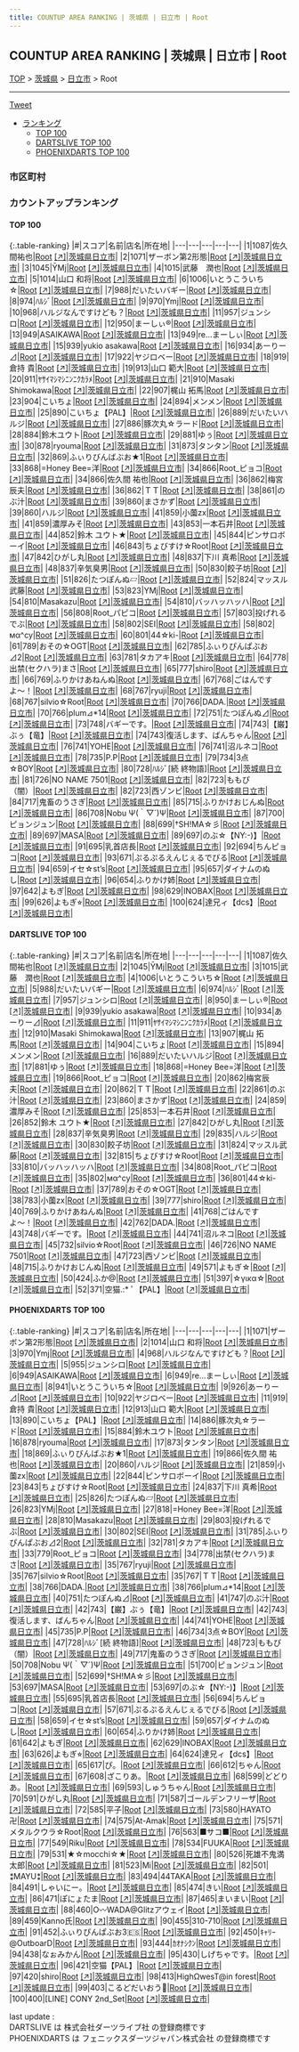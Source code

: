 ```yaml
---
title: COUNTUP AREA RANKING | 茨城県 | 日立市 | Root
---
```

## COUNTUP AREA RANKING | 茨城県 | 日立市 | Root

[TOP](/darts/rank/) > [茨城県](/darts/rank/茨城県/) > [日立市](/darts/rank/茨城県/日立市/) > Root

___

<a href="https://twitter.com/share?ref_src=twsrc%5Etfw" data-text="COUNTUP AREA RANKING | 茨城県日立市Root" class="twitter-share-button" data-hashtags="DARTSLIVE,PHOENIXDARTS,darts,ダーツ" data-show-count="false">Tweet</a>

* [ランキング](#カウントアップランキング)
    * [TOP 100](#top-100)
    * [DARTSLIVE TOP 100](#dartslive-top-100)
    * [PHOENIXDARTS TOP 100](#phoenixdarts-top-100)

### 市区町村

<ul>

</ul>

### カウントアップランキング

#### TOP 100



{:.table-ranking}
|#|スコア|名前|店名|所在地|
|---|---|---|---|---|
|1|1087|<span class="rank-name-dl">佐久間祐也</span>|<a href="/darts/rank/shops/14117e10ca5c82befec1ae84bb28bd87.html">Root</a> <a href="https://search.dartslive.com/jp/shop/14117e10ca5c82befec1ae84bb28bd87">[↗]</a>|<a href="/darts/rank/茨城県/日立市">茨城県日立市</a>|
|2|1071|<span class="rank-name-pd">ザーボン第2形態</span>|<a href="/darts/rank/shops/75952.html">Root</a> <a href="https://vs.phoenixdarts.com/jp/shop/shopDetailInfo/s_75952?s_seq=75952">[↗]</a>|<a href="/darts/rank/茨城県/日立市">茨城県日立市</a>|
|3|1045|<span class="rank-name-dl">ȲMj</span>|<a href="/darts/rank/shops/14117e10ca5c82befec1ae84bb28bd87.html">Root</a> <a href="https://search.dartslive.com/jp/shop/14117e10ca5c82befec1ae84bb28bd87">[↗]</a>|<a href="/darts/rank/茨城県/日立市">茨城県日立市</a>|
|4|1015|<span class="rank-name-dl">武藤　潤也</span>|<a href="/darts/rank/shops/14117e10ca5c82befec1ae84bb28bd87.html">Root</a> <a href="https://search.dartslive.com/jp/shop/14117e10ca5c82befec1ae84bb28bd87">[↗]</a>|<a href="/darts/rank/茨城県/日立市">茨城県日立市</a>|
|5|1014|<span class="rank-name-pd"><span class="pro-icon-pd"></span>山口 和将</span>|<a href="/darts/rank/shops/75952.html">Root</a> <a href="https://vs.phoenixdarts.com/jp/shop/shopDetailInfo/s_75952?s_seq=75952">[↗]</a>|<a href="/darts/rank/茨城県/日立市">茨城県日立市</a>|
|6|1006|<span class="rank-name-dl">いとうこういち☆</span>|<a href="/darts/rank/shops/14117e10ca5c82befec1ae84bb28bd87.html">Root</a> <a href="https://search.dartslive.com/jp/shop/14117e10ca5c82befec1ae84bb28bd87">[↗]</a>|<a href="/darts/rank/茨城県/日立市">茨城県日立市</a>|
|7|988|<span class="rank-name-dl">だいたいバギー</span>|<a href="/darts/rank/shops/14117e10ca5c82befec1ae84bb28bd87.html">Root</a> <a href="https://search.dartslive.com/jp/shop/14117e10ca5c82befec1ae84bb28bd87">[↗]</a>|<a href="/darts/rank/茨城県/日立市">茨城県日立市</a>|
|8|974|<span class="rank-name-dl">ﾊﾙｼﾞ</span>|<a href="/darts/rank/shops/14117e10ca5c82befec1ae84bb28bd87.html">Root</a> <a href="https://search.dartslive.com/jp/shop/14117e10ca5c82befec1ae84bb28bd87">[↗]</a>|<a href="/darts/rank/茨城県/日立市">茨城県日立市</a>|
|9|970|<span class="rank-name-pd">Ymj</span>|<a href="/darts/rank/shops/75952.html">Root</a> <a href="https://vs.phoenixdarts.com/jp/shop/shopDetailInfo/s_75952?s_seq=75952">[↗]</a>|<a href="/darts/rank/茨城県/日立市">茨城県日立市</a>|
|10|968|<span class="rank-name-pd">ハルジなんですけども？</span>|<a href="/darts/rank/shops/75952.html">Root</a> <a href="https://vs.phoenixdarts.com/jp/shop/shopDetailInfo/s_75952?s_seq=75952">[↗]</a>|<a href="/darts/rank/茨城県/日立市">茨城県日立市</a>|
|11|957|<span class="rank-name-dl">ジュンシロ</span>|<a href="/darts/rank/shops/14117e10ca5c82befec1ae84bb28bd87.html">Root</a> <a href="https://search.dartslive.com/jp/shop/14117e10ca5c82befec1ae84bb28bd87">[↗]</a>|<a href="/darts/rank/茨城県/日立市">茨城県日立市</a>|
|12|950|<span class="rank-name-dl">まーしぃ®️</span>|<a href="/darts/rank/shops/14117e10ca5c82befec1ae84bb28bd87.html">Root</a> <a href="https://search.dartslive.com/jp/shop/14117e10ca5c82befec1ae84bb28bd87">[↗]</a>|<a href="/darts/rank/茨城県/日立市">茨城県日立市</a>|
|13|949|<span class="rank-name-pd">ASAIKAWA</span>|<a href="/darts/rank/shops/75952.html">Root</a> <a href="https://vs.phoenixdarts.com/jp/shop/shopDetailInfo/s_75952?s_seq=75952">[↗]</a>|<a href="/darts/rank/茨城県/日立市">茨城県日立市</a>|
|13|949|<span class="rank-name-pd">re...まーしぃ</span>|<a href="/darts/rank/shops/75952.html">Root</a> <a href="https://vs.phoenixdarts.com/jp/shop/shopDetailInfo/s_75952?s_seq=75952">[↗]</a>|<a href="/darts/rank/茨城県/日立市">茨城県日立市</a>|
|15|939|<span class="rank-name-dl">yukio asakawa</span>|<a href="/darts/rank/shops/14117e10ca5c82befec1ae84bb28bd87.html">Root</a> <a href="https://search.dartslive.com/jp/shop/14117e10ca5c82befec1ae84bb28bd87">[↗]</a>|<a href="/darts/rank/茨城県/日立市">茨城県日立市</a>|
|16|934|<span class="rank-name-dl">あーりー⊿</span>|<a href="/darts/rank/shops/14117e10ca5c82befec1ae84bb28bd87.html">Root</a> <a href="https://search.dartslive.com/jp/shop/14117e10ca5c82befec1ae84bb28bd87">[↗]</a>|<a href="/darts/rank/茨城県/日立市">茨城県日立市</a>|
|17|922|<span class="rank-name-pd">ヤジロベー</span>|<a href="/darts/rank/shops/75952.html">Root</a> <a href="https://vs.phoenixdarts.com/jp/shop/shopDetailInfo/s_75952?s_seq=75952">[↗]</a>|<a href="/darts/rank/茨城県/日立市">茨城県日立市</a>|
|18|919|<span class="rank-name-pd">倉持 貴</span>|<a href="/darts/rank/shops/75952.html">Root</a> <a href="https://vs.phoenixdarts.com/jp/shop/shopDetailInfo/s_75952?s_seq=75952">[↗]</a>|<a href="/darts/rank/茨城県/日立市">茨城県日立市</a>|
|19|913|<span class="rank-name-pd">山口 範大</span>|<a href="/darts/rank/shops/75952.html">Root</a> <a href="https://vs.phoenixdarts.com/jp/shop/shopDetailInfo/s_75952?s_seq=75952">[↗]</a>|<a href="/darts/rank/茨城県/日立市">茨城県日立市</a>|
|20|911|<span class="rank-name-dl">ﾔｻｲﾏｼﾏｼﾆﾝﾆｸｶﾗﾒ</span>|<a href="/darts/rank/shops/14117e10ca5c82befec1ae84bb28bd87.html">Root</a> <a href="https://search.dartslive.com/jp/shop/14117e10ca5c82befec1ae84bb28bd87">[↗]</a>|<a href="/darts/rank/茨城県/日立市">茨城県日立市</a>|
|21|910|<span class="rank-name-dl">Masaki Shimokawa</span>|<a href="/darts/rank/shops/14117e10ca5c82befec1ae84bb28bd87.html">Root</a> <a href="https://search.dartslive.com/jp/shop/14117e10ca5c82befec1ae84bb28bd87">[↗]</a>|<a href="/darts/rank/茨城県/日立市">茨城県日立市</a>|
|22|907|<span class="rank-name-dl">梶山 拓馬</span>|<a href="/darts/rank/shops/14117e10ca5c82befec1ae84bb28bd87.html">Root</a> <a href="https://search.dartslive.com/jp/shop/14117e10ca5c82befec1ae84bb28bd87">[↗]</a>|<a href="/darts/rank/茨城県/日立市">茨城県日立市</a>|
|23|904|<span class="rank-name-dl">こいちょ</span>|<a href="/darts/rank/shops/14117e10ca5c82befec1ae84bb28bd87.html">Root</a> <a href="https://search.dartslive.com/jp/shop/14117e10ca5c82befec1ae84bb28bd87">[↗]</a>|<a href="/darts/rank/茨城県/日立市">茨城県日立市</a>|
|24|894|<span class="rank-name-dl">メンメン</span>|<a href="/darts/rank/shops/14117e10ca5c82befec1ae84bb28bd87.html">Root</a> <a href="https://search.dartslive.com/jp/shop/14117e10ca5c82befec1ae84bb28bd87">[↗]</a>|<a href="/darts/rank/茨城県/日立市">茨城県日立市</a>|
|25|890|<span class="rank-name-pd">こいちょ【PAL】</span>|<a href="/darts/rank/shops/75952.html">Root</a> <a href="https://vs.phoenixdarts.com/jp/shop/shopDetailInfo/s_75952?s_seq=75952">[↗]</a>|<a href="/darts/rank/茨城県/日立市">茨城県日立市</a>|
|26|889|<span class="rank-name-dl">だいたいハルジ</span>|<a href="/darts/rank/shops/14117e10ca5c82befec1ae84bb28bd87.html">Root</a> <a href="https://search.dartslive.com/jp/shop/14117e10ca5c82befec1ae84bb28bd87">[↗]</a>|<a href="/darts/rank/茨城県/日立市">茨城県日立市</a>|
|27|886|<span class="rank-name-pd">豚次丸☆ラード</span>|<a href="/darts/rank/shops/75952.html">Root</a> <a href="https://vs.phoenixdarts.com/jp/shop/shopDetailInfo/s_75952?s_seq=75952">[↗]</a>|<a href="/darts/rank/茨城県/日立市">茨城県日立市</a>|
|28|884|<span class="rank-name-pd">鈴木ユウト</span>|<a href="/darts/rank/shops/75952.html">Root</a> <a href="https://vs.phoenixdarts.com/jp/shop/shopDetailInfo/s_75952?s_seq=75952">[↗]</a>|<a href="/darts/rank/茨城県/日立市">茨城県日立市</a>|
|29|881|<span class="rank-name-dl">ゆぅ</span>|<a href="/darts/rank/shops/14117e10ca5c82befec1ae84bb28bd87.html">Root</a> <a href="https://search.dartslive.com/jp/shop/14117e10ca5c82befec1ae84bb28bd87">[↗]</a>|<a href="/darts/rank/茨城県/日立市">茨城県日立市</a>|
|30|878|<span class="rank-name-pd">ryouma</span>|<a href="/darts/rank/shops/75952.html">Root</a> <a href="https://vs.phoenixdarts.com/jp/shop/shopDetailInfo/s_75952?s_seq=75952">[↗]</a>|<a href="/darts/rank/茨城県/日立市">茨城県日立市</a>|
|31|873|<span class="rank-name-pd">タンタン</span>|<a href="/darts/rank/shops/75952.html">Root</a> <a href="https://vs.phoenixdarts.com/jp/shop/shopDetailInfo/s_75952?s_seq=75952">[↗]</a>|<a href="/darts/rank/茨城県/日立市">茨城県日立市</a>|
|32|869|<span class="rank-name-pd">ふぃりびんばぶお★1</span>|<a href="/darts/rank/shops/75952.html">Root</a> <a href="https://vs.phoenixdarts.com/jp/shop/shopDetailInfo/s_75952?s_seq=75952">[↗]</a>|<a href="/darts/rank/茨城県/日立市">茨城県日立市</a>|
|33|868|<span class="rank-name-dl">=Honey Bee=洋</span>|<a href="/darts/rank/shops/14117e10ca5c82befec1ae84bb28bd87.html">Root</a> <a href="https://search.dartslive.com/jp/shop/14117e10ca5c82befec1ae84bb28bd87">[↗]</a>|<a href="/darts/rank/茨城県/日立市">茨城県日立市</a>|
|34|866|<span class="rank-name-dl">Root_ピョコ</span>|<a href="/darts/rank/shops/14117e10ca5c82befec1ae84bb28bd87.html">Root</a> <a href="https://search.dartslive.com/jp/shop/14117e10ca5c82befec1ae84bb28bd87">[↗]</a>|<a href="/darts/rank/茨城県/日立市">茨城県日立市</a>|
|34|866|<span class="rank-name-pd"><span class="pro-icon-pd"></span>佐久間 祐也</span>|<a href="/darts/rank/shops/75952.html">Root</a> <a href="https://vs.phoenixdarts.com/jp/shop/shopDetailInfo/s_75952?s_seq=75952">[↗]</a>|<a href="/darts/rank/茨城県/日立市">茨城県日立市</a>|
|36|862|<span class="rank-name-dl">梅宮辰夫</span>|<a href="/darts/rank/shops/14117e10ca5c82befec1ae84bb28bd87.html">Root</a> <a href="https://search.dartslive.com/jp/shop/14117e10ca5c82befec1ae84bb28bd87">[↗]</a>|<a href="/darts/rank/茨城県/日立市">茨城県日立市</a>|
|36|862|<span class="rank-name-dl">ＴＴ</span>|<a href="/darts/rank/shops/14117e10ca5c82befec1ae84bb28bd87.html">Root</a> <a href="https://search.dartslive.com/jp/shop/14117e10ca5c82befec1ae84bb28bd87">[↗]</a>|<a href="/darts/rank/茨城県/日立市">茨城県日立市</a>|
|38|861|<span class="rank-name-dl">のぶ汁</span>|<a href="/darts/rank/shops/14117e10ca5c82befec1ae84bb28bd87.html">Root</a> <a href="https://search.dartslive.com/jp/shop/14117e10ca5c82befec1ae84bb28bd87">[↗]</a>|<a href="/darts/rank/茨城県/日立市">茨城県日立市</a>|
|39|860|<span class="rank-name-dl">まさかず</span>|<a href="/darts/rank/shops/14117e10ca5c82befec1ae84bb28bd87.html">Root</a> <a href="https://search.dartslive.com/jp/shop/14117e10ca5c82befec1ae84bb28bd87">[↗]</a>|<a href="/darts/rank/茨城県/日立市">茨城県日立市</a>|
|39|860|<span class="rank-name-pd">ハルジ</span>|<a href="/darts/rank/shops/75952.html">Root</a> <a href="https://vs.phoenixdarts.com/jp/shop/shopDetailInfo/s_75952?s_seq=75952">[↗]</a>|<a href="/darts/rank/茨城県/日立市">茨城県日立市</a>|
|41|859|<span class="rank-name-pd">小薗zx</span>|<a href="/darts/rank/shops/75952.html">Root</a> <a href="https://vs.phoenixdarts.com/jp/shop/shopDetailInfo/s_75952?s_seq=75952">[↗]</a>|<a href="/darts/rank/茨城県/日立市">茨城県日立市</a>|
|41|859|<span class="rank-name-dl">濃厚みそ</span>|<a href="/darts/rank/shops/14117e10ca5c82befec1ae84bb28bd87.html">Root</a> <a href="https://search.dartslive.com/jp/shop/14117e10ca5c82befec1ae84bb28bd87">[↗]</a>|<a href="/darts/rank/茨城県/日立市">茨城県日立市</a>|
|43|853|<span class="rank-name-dl">一本石井</span>|<a href="/darts/rank/shops/14117e10ca5c82befec1ae84bb28bd87.html">Root</a> <a href="https://search.dartslive.com/jp/shop/14117e10ca5c82befec1ae84bb28bd87">[↗]</a>|<a href="/darts/rank/茨城県/日立市">茨城県日立市</a>|
|44|852|<span class="rank-name-dl">鈴木 ユウト★</span>|<a href="/darts/rank/shops/14117e10ca5c82befec1ae84bb28bd87.html">Root</a> <a href="https://search.dartslive.com/jp/shop/14117e10ca5c82befec1ae84bb28bd87">[↗]</a>|<a href="/darts/rank/茨城県/日立市">茨城県日立市</a>|
|45|844|<span class="rank-name-pd">ピンサロボーイ</span>|<a href="/darts/rank/shops/75952.html">Root</a> <a href="https://vs.phoenixdarts.com/jp/shop/shopDetailInfo/s_75952?s_seq=75952">[↗]</a>|<a href="/darts/rank/茨城県/日立市">茨城県日立市</a>|
|46|843|<span class="rank-name-pd">ちょびすけ☆Root</span>|<a href="/darts/rank/shops/75952.html">Root</a> <a href="https://vs.phoenixdarts.com/jp/shop/shopDetailInfo/s_75952?s_seq=75952">[↗]</a>|<a href="/darts/rank/茨城県/日立市">茨城県日立市</a>|
|47|842|<span class="rank-name-dl">ひがし丸</span>|<a href="/darts/rank/shops/14117e10ca5c82befec1ae84bb28bd87.html">Root</a> <a href="https://search.dartslive.com/jp/shop/14117e10ca5c82befec1ae84bb28bd87">[↗]</a>|<a href="/darts/rank/茨城県/日立市">茨城県日立市</a>|
|48|837|<span class="rank-name-pd"><span class="pro-icon-pd"></span>下川 真希</span>|<a href="/darts/rank/shops/75952.html">Root</a> <a href="https://vs.phoenixdarts.com/jp/shop/shopDetailInfo/s_75952?s_seq=75952">[↗]</a>|<a href="/darts/rank/茨城県/日立市">茨城県日立市</a>|
|48|837|<span class="rank-name-dl">辛気臭男</span>|<a href="/darts/rank/shops/14117e10ca5c82befec1ae84bb28bd87.html">Root</a> <a href="https://search.dartslive.com/jp/shop/14117e10ca5c82befec1ae84bb28bd87">[↗]</a>|<a href="/darts/rank/茨城県/日立市">茨城県日立市</a>|
|50|830|<span class="rank-name-dl">餃子坊</span>|<a href="/darts/rank/shops/14117e10ca5c82befec1ae84bb28bd87.html">Root</a> <a href="https://search.dartslive.com/jp/shop/14117e10ca5c82befec1ae84bb28bd87">[↗]</a>|<a href="/darts/rank/茨城県/日立市">茨城県日立市</a>|
|51|826|<span class="rank-name-pd">たつぽんぬ▱</span>|<a href="/darts/rank/shops/75952.html">Root</a> <a href="https://vs.phoenixdarts.com/jp/shop/shopDetailInfo/s_75952?s_seq=75952">[↗]</a>|<a href="/darts/rank/茨城県/日立市">茨城県日立市</a>|
|52|824|<span class="rank-name-dl">マッスル武藤</span>|<a href="/darts/rank/shops/14117e10ca5c82befec1ae84bb28bd87.html">Root</a> <a href="https://search.dartslive.com/jp/shop/14117e10ca5c82befec1ae84bb28bd87">[↗]</a>|<a href="/darts/rank/茨城県/日立市">茨城県日立市</a>|
|53|823|<span class="rank-name-pd">YMj</span>|<a href="/darts/rank/shops/75952.html">Root</a> <a href="https://vs.phoenixdarts.com/jp/shop/shopDetailInfo/s_75952?s_seq=75952">[↗]</a>|<a href="/darts/rank/茨城県/日立市">茨城県日立市</a>|
|54|810|<span class="rank-name-pd">Masakazu</span>|<a href="/darts/rank/shops/75952.html">Root</a> <a href="https://vs.phoenixdarts.com/jp/shop/shopDetailInfo/s_75952?s_seq=75952">[↗]</a>|<a href="/darts/rank/茨城県/日立市">茨城県日立市</a>|
|54|810|<span class="rank-name-dl">バッハッハッハ</span>|<a href="/darts/rank/shops/14117e10ca5c82befec1ae84bb28bd87.html">Root</a> <a href="https://search.dartslive.com/jp/shop/14117e10ca5c82befec1ae84bb28bd87">[↗]</a>|<a href="/darts/rank/茨城県/日立市">茨城県日立市</a>|
|56|808|<span class="rank-name-dl">Root_パピコ</span>|<a href="/darts/rank/shops/14117e10ca5c82befec1ae84bb28bd87.html">Root</a> <a href="https://search.dartslive.com/jp/shop/14117e10ca5c82befec1ae84bb28bd87">[↗]</a>|<a href="/darts/rank/茨城県/日立市">茨城県日立市</a>|
|57|803|<span class="rank-name-pd">投げれるでぶ</span>|<a href="/darts/rank/shops/75952.html">Root</a> <a href="https://vs.phoenixdarts.com/jp/shop/shopDetailInfo/s_75952?s_seq=75952">[↗]</a>|<a href="/darts/rank/茨城県/日立市">茨城県日立市</a>|
|58|802|<span class="rank-name-pd">SEI</span>|<a href="/darts/rank/shops/75952.html">Root</a> <a href="https://vs.phoenixdarts.com/jp/shop/shopDetailInfo/s_75952?s_seq=75952">[↗]</a>|<a href="/darts/rank/茨城県/日立市">茨城県日立市</a>|
|58|802|<span class="rank-name-dl">мα^су</span>|<a href="/darts/rank/shops/14117e10ca5c82befec1ae84bb28bd87.html">Root</a> <a href="https://search.dartslive.com/jp/shop/14117e10ca5c82befec1ae84bb28bd87">[↗]</a>|<a href="/darts/rank/茨城県/日立市">茨城県日立市</a>|
|60|801|<span class="rank-name-dl">44☆ki-</span>|<a href="/darts/rank/shops/14117e10ca5c82befec1ae84bb28bd87.html">Root</a> <a href="https://search.dartslive.com/jp/shop/14117e10ca5c82befec1ae84bb28bd87">[↗]</a>|<a href="/darts/rank/茨城県/日立市">茨城県日立市</a>|
|61|789|<span class="rank-name-dl">おその☆OGT</span>|<a href="/darts/rank/shops/14117e10ca5c82befec1ae84bb28bd87.html">Root</a> <a href="https://search.dartslive.com/jp/shop/14117e10ca5c82befec1ae84bb28bd87">[↗]</a>|<a href="/darts/rank/茨城県/日立市">茨城県日立市</a>|
|62|785|<span class="rank-name-pd">ふぃりぴんぱぶお⊿2</span>|<a href="/darts/rank/shops/75952.html">Root</a> <a href="https://vs.phoenixdarts.com/jp/shop/shopDetailInfo/s_75952?s_seq=75952">[↗]</a>|<a href="/darts/rank/茨城県/日立市">茨城県日立市</a>|
|63|781|<span class="rank-name-pd">タカアキ</span>|<a href="/darts/rank/shops/75952.html">Root</a> <a href="https://vs.phoenixdarts.com/jp/shop/shopDetailInfo/s_75952?s_seq=75952">[↗]</a>|<a href="/darts/rank/茨城県/日立市">茨城県日立市</a>|
|64|778|<span class="rank-name-pd">出禁(セクハラ)まさ</span>|<a href="/darts/rank/shops/75952.html">Root</a> <a href="https://vs.phoenixdarts.com/jp/shop/shopDetailInfo/s_75952?s_seq=75952">[↗]</a>|<a href="/darts/rank/茨城県/日立市">茨城県日立市</a>|
|65|777|<span class="rank-name-dl">shiro</span>|<a href="/darts/rank/shops/14117e10ca5c82befec1ae84bb28bd87.html">Root</a> <a href="https://search.dartslive.com/jp/shop/14117e10ca5c82befec1ae84bb28bd87">[↗]</a>|<a href="/darts/rank/茨城県/日立市">茨城県日立市</a>|
|66|769|<span class="rank-name-dl">ふりかけあねんぬ</span>|<a href="/darts/rank/shops/14117e10ca5c82befec1ae84bb28bd87.html">Root</a> <a href="https://search.dartslive.com/jp/shop/14117e10ca5c82befec1ae84bb28bd87">[↗]</a>|<a href="/darts/rank/茨城県/日立市">茨城県日立市</a>|
|67|768|<span class="rank-name-dl">ごはんですよ〜！</span>|<a href="/darts/rank/shops/14117e10ca5c82befec1ae84bb28bd87.html">Root</a> <a href="https://search.dartslive.com/jp/shop/14117e10ca5c82befec1ae84bb28bd87">[↗]</a>|<a href="/darts/rank/茨城県/日立市">茨城県日立市</a>|
|68|767|<span class="rank-name-pd">ryuji</span>|<a href="/darts/rank/shops/75952.html">Root</a> <a href="https://vs.phoenixdarts.com/jp/shop/shopDetailInfo/s_75952?s_seq=75952">[↗]</a>|<a href="/darts/rank/茨城県/日立市">茨城県日立市</a>|
|68|767|<span class="rank-name-pd">silvio☆Root</span>|<a href="/darts/rank/shops/75952.html">Root</a> <a href="https://vs.phoenixdarts.com/jp/shop/shopDetailInfo/s_75952?s_seq=75952">[↗]</a>|<a href="/darts/rank/茨城県/日立市">茨城県日立市</a>|
|70|766|<span class="rank-name-pd">DADA.</span>|<a href="/darts/rank/shops/75952.html">Root</a> <a href="https://vs.phoenixdarts.com/jp/shop/shopDetailInfo/s_75952?s_seq=75952">[↗]</a>|<a href="/darts/rank/茨城県/日立市">茨城県日立市</a>|
|70|766|<span class="rank-name-pd">plum⊿*14</span>|<a href="/darts/rank/shops/75952.html">Root</a> <a href="https://vs.phoenixdarts.com/jp/shop/shopDetailInfo/s_75952?s_seq=75952">[↗]</a>|<a href="/darts/rank/茨城県/日立市">茨城県日立市</a>|
|72|751|<span class="rank-name-pd">たつぽんぬ⊿</span>|<a href="/darts/rank/shops/75952.html">Root</a> <a href="https://vs.phoenixdarts.com/jp/shop/shopDetailInfo/s_75952?s_seq=75952">[↗]</a>|<a href="/darts/rank/茨城県/日立市">茨城県日立市</a>|
|73|748|<span class="rank-name-dl">バギーです。</span>|<a href="/darts/rank/shops/14117e10ca5c82befec1ae84bb28bd87.html">Root</a> <a href="https://search.dartslive.com/jp/shop/14117e10ca5c82befec1ae84bb28bd87">[↗]</a>|<a href="/darts/rank/茨城県/日立市">茨城県日立市</a>|
|74|743|<span class="rank-name-pd">【巌】ぶぅ【竜】</span>|<a href="/darts/rank/shops/75952.html">Root</a> <a href="https://vs.phoenixdarts.com/jp/shop/shopDetailInfo/s_75952?s_seq=75952">[↗]</a>|<a href="/darts/rank/茨城県/日立市">茨城県日立市</a>|
|74|743|<span class="rank-name-pd">復活します、ばんちゃん</span>|<a href="/darts/rank/shops/75952.html">Root</a> <a href="https://vs.phoenixdarts.com/jp/shop/shopDetailInfo/s_75952?s_seq=75952">[↗]</a>|<a href="/darts/rank/茨城県/日立市">茨城県日立市</a>|
|76|741|<span class="rank-name-pd">YOHE</span>|<a href="/darts/rank/shops/75952.html">Root</a> <a href="https://vs.phoenixdarts.com/jp/shop/shopDetailInfo/s_75952?s_seq=75952">[↗]</a>|<a href="/darts/rank/茨城県/日立市">茨城県日立市</a>|
|76|741|<span class="rank-name-dl">沼ルネコ</span>|<a href="/darts/rank/shops/14117e10ca5c82befec1ae84bb28bd87.html">Root</a> <a href="https://search.dartslive.com/jp/shop/14117e10ca5c82befec1ae84bb28bd87">[↗]</a>|<a href="/darts/rank/茨城県/日立市">茨城県日立市</a>|
|78|735|<span class="rank-name-pd">P.P</span>|<a href="/darts/rank/shops/75952.html">Root</a> <a href="https://vs.phoenixdarts.com/jp/shop/shopDetailInfo/s_75952?s_seq=75952">[↗]</a>|<a href="/darts/rank/茨城県/日立市">茨城県日立市</a>|
|79|734|<span class="rank-name-pd">3点☆BOY</span>|<a href="/darts/rank/shops/75952.html">Root</a> <a href="https://vs.phoenixdarts.com/jp/shop/shopDetailInfo/s_75952?s_seq=75952">[↗]</a>|<a href="/darts/rank/茨城県/日立市">茨城県日立市</a>|
|80|728|<span class="rank-name-pd">ﾊﾙｼﾞ[続 終物語]</span>|<a href="/darts/rank/shops/75952.html">Root</a> <a href="https://vs.phoenixdarts.com/jp/shop/shopDetailInfo/s_75952?s_seq=75952">[↗]</a>|<a href="/darts/rank/茨城県/日立市">茨城県日立市</a>|
|81|726|<span class="rank-name-dl">NO NAME 7501</span>|<a href="/darts/rank/shops/14117e10ca5c82befec1ae84bb28bd87.html">Root</a> <a href="https://search.dartslive.com/jp/shop/14117e10ca5c82befec1ae84bb28bd87">[↗]</a>|<a href="/darts/rank/茨城県/日立市">茨城県日立市</a>|
|82|723|<span class="rank-name-pd">ももぴ（闇）</span>|<a href="/darts/rank/shops/75952.html">Root</a> <a href="https://vs.phoenixdarts.com/jp/shop/shopDetailInfo/s_75952?s_seq=75952">[↗]</a>|<a href="/darts/rank/茨城県/日立市">茨城県日立市</a>|
|82|723|<span class="rank-name-dl">西ゾンビ</span>|<a href="/darts/rank/shops/14117e10ca5c82befec1ae84bb28bd87.html">Root</a> <a href="https://search.dartslive.com/jp/shop/14117e10ca5c82befec1ae84bb28bd87">[↗]</a>|<a href="/darts/rank/茨城県/日立市">茨城県日立市</a>|
|84|717|<span class="rank-name-pd">鬼畜のうさぎ</span>|<a href="/darts/rank/shops/75952.html">Root</a> <a href="https://vs.phoenixdarts.com/jp/shop/shopDetailInfo/s_75952?s_seq=75952">[↗]</a>|<a href="/darts/rank/茨城県/日立市">茨城県日立市</a>|
|85|715|<span class="rank-name-dl">ふりかけおじんぬ</span>|<a href="/darts/rank/shops/14117e10ca5c82befec1ae84bb28bd87.html">Root</a> <a href="https://search.dartslive.com/jp/shop/14117e10ca5c82befec1ae84bb28bd87">[↗]</a>|<a href="/darts/rank/茨城県/日立市">茨城県日立市</a>|
|86|708|<span class="rank-name-pd">Nobu Ψ(｀▽´)Ψ</span>|<a href="/darts/rank/shops/75952.html">Root</a> <a href="https://vs.phoenixdarts.com/jp/shop/shopDetailInfo/s_75952?s_seq=75952">[↗]</a>|<a href="/darts/rank/茨城県/日立市">茨城県日立市</a>|
|87|700|<span class="rank-name-pd">ピョンジュン</span>|<a href="/darts/rank/shops/75952.html">Root</a> <a href="https://vs.phoenixdarts.com/jp/shop/shopDetailInfo/s_75952?s_seq=75952">[↗]</a>|<a href="/darts/rank/茨城県/日立市">茨城県日立市</a>|
|88|699|<span class="rank-name-pd">†SH!MA☆彡</span>|<a href="/darts/rank/shops/75952.html">Root</a> <a href="https://vs.phoenixdarts.com/jp/shop/shopDetailInfo/s_75952?s_seq=75952">[↗]</a>|<a href="/darts/rank/茨城県/日立市">茨城県日立市</a>|
|89|697|<span class="rank-name-pd">MASA</span>|<a href="/darts/rank/shops/75952.html">Root</a> <a href="https://vs.phoenixdarts.com/jp/shop/shopDetailInfo/s_75952?s_seq=75952">[↗]</a>|<a href="/darts/rank/茨城県/日立市">茨城県日立市</a>|
|89|697|<span class="rank-name-pd">のぶ☆【NY:-)】</span>|<a href="/darts/rank/shops/75952.html">Root</a> <a href="https://vs.phoenixdarts.com/jp/shop/shopDetailInfo/s_75952?s_seq=75952">[↗]</a>|<a href="/darts/rank/茨城県/日立市">茨城県日立市</a>|
|91|695|<span class="rank-name-pd">乳首店長</span>|<a href="/darts/rank/shops/75952.html">Root</a> <a href="https://vs.phoenixdarts.com/jp/shop/shopDetailInfo/s_75952?s_seq=75952">[↗]</a>|<a href="/darts/rank/茨城県/日立市">茨城県日立市</a>|
|92|694|<span class="rank-name-pd">ちんピョコ</span>|<a href="/darts/rank/shops/75952.html">Root</a> <a href="https://vs.phoenixdarts.com/jp/shop/shopDetailInfo/s_75952?s_seq=75952">[↗]</a>|<a href="/darts/rank/茨城県/日立市">茨城県日立市</a>|
|93|671|<span class="rank-name-pd">ぷるぷるえんじぇるでびる</span>|<a href="/darts/rank/shops/75952.html">Root</a> <a href="https://vs.phoenixdarts.com/jp/shop/shopDetailInfo/s_75952?s_seq=75952">[↗]</a>|<a href="/darts/rank/茨城県/日立市">茨城県日立市</a>|
|94|659|<span class="rank-name-pd">イセ☆st’s</span>|<a href="/darts/rank/shops/75952.html">Root</a> <a href="https://vs.phoenixdarts.com/jp/shop/shopDetailInfo/s_75952?s_seq=75952">[↗]</a>|<a href="/darts/rank/茨城県/日立市">茨城県日立市</a>|
|95|657|<span class="rank-name-pd">ダイナムのぬし</span>|<a href="/darts/rank/shops/75952.html">Root</a> <a href="https://vs.phoenixdarts.com/jp/shop/shopDetailInfo/s_75952?s_seq=75952">[↗]</a>|<a href="/darts/rank/茨城県/日立市">茨城県日立市</a>|
|96|654|<span class="rank-name-pd">ふりかけ姉</span>|<a href="/darts/rank/shops/75952.html">Root</a> <a href="https://vs.phoenixdarts.com/jp/shop/shopDetailInfo/s_75952?s_seq=75952">[↗]</a>|<a href="/darts/rank/茨城県/日立市">茨城県日立市</a>|
|97|642|<span class="rank-name-pd">よもぎ</span>|<a href="/darts/rank/shops/75952.html">Root</a> <a href="https://vs.phoenixdarts.com/jp/shop/shopDetailInfo/s_75952?s_seq=75952">[↗]</a>|<a href="/darts/rank/茨城県/日立市">茨城県日立市</a>|
|98|629|<span class="rank-name-pd">INOBAX</span>|<a href="/darts/rank/shops/75952.html">Root</a> <a href="https://vs.phoenixdarts.com/jp/shop/shopDetailInfo/s_75952?s_seq=75952">[↗]</a>|<a href="/darts/rank/茨城県/日立市">茨城県日立市</a>|
|99|626|<span class="rank-name-pd">よもぎ⭐︎</span>|<a href="/darts/rank/shops/75952.html">Root</a> <a href="https://vs.phoenixdarts.com/jp/shop/shopDetailInfo/s_75952?s_seq=75952">[↗]</a>|<a href="/darts/rank/茨城県/日立市">茨城県日立市</a>|
|100|624|<span class="rank-name-pd">達兄ィ【dcs】</span>|<a href="/darts/rank/shops/75952.html">Root</a> <a href="https://vs.phoenixdarts.com/jp/shop/shopDetailInfo/s_75952?s_seq=75952">[↗]</a>|<a href="/darts/rank/茨城県/日立市">茨城県日立市</a>|


#### DARTSLIVE TOP 100



{:.table-ranking}
|#|スコア|名前|店名|所在地|
|---|---|---|---|---|
|1|1087|<span class="rank-name-dl">佐久間祐也</span>|<a href="/darts/rank/shops/14117e10ca5c82befec1ae84bb28bd87.html">Root</a> <a href="https://search.dartslive.com/jp/shop/14117e10ca5c82befec1ae84bb28bd87">[↗]</a>|<a href="/darts/rank/茨城県/日立市">茨城県日立市</a>|
|2|1045|<span class="rank-name-dl">ȲMj</span>|<a href="/darts/rank/shops/14117e10ca5c82befec1ae84bb28bd87.html">Root</a> <a href="https://search.dartslive.com/jp/shop/14117e10ca5c82befec1ae84bb28bd87">[↗]</a>|<a href="/darts/rank/茨城県/日立市">茨城県日立市</a>|
|3|1015|<span class="rank-name-dl">武藤　潤也</span>|<a href="/darts/rank/shops/14117e10ca5c82befec1ae84bb28bd87.html">Root</a> <a href="https://search.dartslive.com/jp/shop/14117e10ca5c82befec1ae84bb28bd87">[↗]</a>|<a href="/darts/rank/茨城県/日立市">茨城県日立市</a>|
|4|1006|<span class="rank-name-dl">いとうこういち☆</span>|<a href="/darts/rank/shops/14117e10ca5c82befec1ae84bb28bd87.html">Root</a> <a href="https://search.dartslive.com/jp/shop/14117e10ca5c82befec1ae84bb28bd87">[↗]</a>|<a href="/darts/rank/茨城県/日立市">茨城県日立市</a>|
|5|988|<span class="rank-name-dl">だいたいバギー</span>|<a href="/darts/rank/shops/14117e10ca5c82befec1ae84bb28bd87.html">Root</a> <a href="https://search.dartslive.com/jp/shop/14117e10ca5c82befec1ae84bb28bd87">[↗]</a>|<a href="/darts/rank/茨城県/日立市">茨城県日立市</a>|
|6|974|<span class="rank-name-dl">ﾊﾙｼﾞ</span>|<a href="/darts/rank/shops/14117e10ca5c82befec1ae84bb28bd87.html">Root</a> <a href="https://search.dartslive.com/jp/shop/14117e10ca5c82befec1ae84bb28bd87">[↗]</a>|<a href="/darts/rank/茨城県/日立市">茨城県日立市</a>|
|7|957|<span class="rank-name-dl">ジュンシロ</span>|<a href="/darts/rank/shops/14117e10ca5c82befec1ae84bb28bd87.html">Root</a> <a href="https://search.dartslive.com/jp/shop/14117e10ca5c82befec1ae84bb28bd87">[↗]</a>|<a href="/darts/rank/茨城県/日立市">茨城県日立市</a>|
|8|950|<span class="rank-name-dl">まーしぃ®️</span>|<a href="/darts/rank/shops/14117e10ca5c82befec1ae84bb28bd87.html">Root</a> <a href="https://search.dartslive.com/jp/shop/14117e10ca5c82befec1ae84bb28bd87">[↗]</a>|<a href="/darts/rank/茨城県/日立市">茨城県日立市</a>|
|9|939|<span class="rank-name-dl">yukio asakawa</span>|<a href="/darts/rank/shops/14117e10ca5c82befec1ae84bb28bd87.html">Root</a> <a href="https://search.dartslive.com/jp/shop/14117e10ca5c82befec1ae84bb28bd87">[↗]</a>|<a href="/darts/rank/茨城県/日立市">茨城県日立市</a>|
|10|934|<span class="rank-name-dl">あーりー⊿</span>|<a href="/darts/rank/shops/14117e10ca5c82befec1ae84bb28bd87.html">Root</a> <a href="https://search.dartslive.com/jp/shop/14117e10ca5c82befec1ae84bb28bd87">[↗]</a>|<a href="/darts/rank/茨城県/日立市">茨城県日立市</a>|
|11|911|<span class="rank-name-dl">ﾔｻｲﾏｼﾏｼﾆﾝﾆｸｶﾗﾒ</span>|<a href="/darts/rank/shops/14117e10ca5c82befec1ae84bb28bd87.html">Root</a> <a href="https://search.dartslive.com/jp/shop/14117e10ca5c82befec1ae84bb28bd87">[↗]</a>|<a href="/darts/rank/茨城県/日立市">茨城県日立市</a>|
|12|910|<span class="rank-name-dl">Masaki Shimokawa</span>|<a href="/darts/rank/shops/14117e10ca5c82befec1ae84bb28bd87.html">Root</a> <a href="https://search.dartslive.com/jp/shop/14117e10ca5c82befec1ae84bb28bd87">[↗]</a>|<a href="/darts/rank/茨城県/日立市">茨城県日立市</a>|
|13|907|<span class="rank-name-dl">梶山 拓馬</span>|<a href="/darts/rank/shops/14117e10ca5c82befec1ae84bb28bd87.html">Root</a> <a href="https://search.dartslive.com/jp/shop/14117e10ca5c82befec1ae84bb28bd87">[↗]</a>|<a href="/darts/rank/茨城県/日立市">茨城県日立市</a>|
|14|904|<span class="rank-name-dl">こいちょ</span>|<a href="/darts/rank/shops/14117e10ca5c82befec1ae84bb28bd87.html">Root</a> <a href="https://search.dartslive.com/jp/shop/14117e10ca5c82befec1ae84bb28bd87">[↗]</a>|<a href="/darts/rank/茨城県/日立市">茨城県日立市</a>|
|15|894|<span class="rank-name-dl">メンメン</span>|<a href="/darts/rank/shops/14117e10ca5c82befec1ae84bb28bd87.html">Root</a> <a href="https://search.dartslive.com/jp/shop/14117e10ca5c82befec1ae84bb28bd87">[↗]</a>|<a href="/darts/rank/茨城県/日立市">茨城県日立市</a>|
|16|889|<span class="rank-name-dl">だいたいハルジ</span>|<a href="/darts/rank/shops/14117e10ca5c82befec1ae84bb28bd87.html">Root</a> <a href="https://search.dartslive.com/jp/shop/14117e10ca5c82befec1ae84bb28bd87">[↗]</a>|<a href="/darts/rank/茨城県/日立市">茨城県日立市</a>|
|17|881|<span class="rank-name-dl">ゆぅ</span>|<a href="/darts/rank/shops/14117e10ca5c82befec1ae84bb28bd87.html">Root</a> <a href="https://search.dartslive.com/jp/shop/14117e10ca5c82befec1ae84bb28bd87">[↗]</a>|<a href="/darts/rank/茨城県/日立市">茨城県日立市</a>|
|18|868|<span class="rank-name-dl">=Honey Bee=洋</span>|<a href="/darts/rank/shops/14117e10ca5c82befec1ae84bb28bd87.html">Root</a> <a href="https://search.dartslive.com/jp/shop/14117e10ca5c82befec1ae84bb28bd87">[↗]</a>|<a href="/darts/rank/茨城県/日立市">茨城県日立市</a>|
|19|866|<span class="rank-name-dl">Root_ピョコ</span>|<a href="/darts/rank/shops/14117e10ca5c82befec1ae84bb28bd87.html">Root</a> <a href="https://search.dartslive.com/jp/shop/14117e10ca5c82befec1ae84bb28bd87">[↗]</a>|<a href="/darts/rank/茨城県/日立市">茨城県日立市</a>|
|20|862|<span class="rank-name-dl">梅宮辰夫</span>|<a href="/darts/rank/shops/14117e10ca5c82befec1ae84bb28bd87.html">Root</a> <a href="https://search.dartslive.com/jp/shop/14117e10ca5c82befec1ae84bb28bd87">[↗]</a>|<a href="/darts/rank/茨城県/日立市">茨城県日立市</a>|
|20|862|<span class="rank-name-dl">ＴＴ</span>|<a href="/darts/rank/shops/14117e10ca5c82befec1ae84bb28bd87.html">Root</a> <a href="https://search.dartslive.com/jp/shop/14117e10ca5c82befec1ae84bb28bd87">[↗]</a>|<a href="/darts/rank/茨城県/日立市">茨城県日立市</a>|
|22|861|<span class="rank-name-dl">のぶ汁</span>|<a href="/darts/rank/shops/14117e10ca5c82befec1ae84bb28bd87.html">Root</a> <a href="https://search.dartslive.com/jp/shop/14117e10ca5c82befec1ae84bb28bd87">[↗]</a>|<a href="/darts/rank/茨城県/日立市">茨城県日立市</a>|
|23|860|<span class="rank-name-dl">まさかず</span>|<a href="/darts/rank/shops/14117e10ca5c82befec1ae84bb28bd87.html">Root</a> <a href="https://search.dartslive.com/jp/shop/14117e10ca5c82befec1ae84bb28bd87">[↗]</a>|<a href="/darts/rank/茨城県/日立市">茨城県日立市</a>|
|24|859|<span class="rank-name-dl">濃厚みそ</span>|<a href="/darts/rank/shops/14117e10ca5c82befec1ae84bb28bd87.html">Root</a> <a href="https://search.dartslive.com/jp/shop/14117e10ca5c82befec1ae84bb28bd87">[↗]</a>|<a href="/darts/rank/茨城県/日立市">茨城県日立市</a>|
|25|853|<span class="rank-name-dl">一本石井</span>|<a href="/darts/rank/shops/14117e10ca5c82befec1ae84bb28bd87.html">Root</a> <a href="https://search.dartslive.com/jp/shop/14117e10ca5c82befec1ae84bb28bd87">[↗]</a>|<a href="/darts/rank/茨城県/日立市">茨城県日立市</a>|
|26|852|<span class="rank-name-dl">鈴木 ユウト★</span>|<a href="/darts/rank/shops/14117e10ca5c82befec1ae84bb28bd87.html">Root</a> <a href="https://search.dartslive.com/jp/shop/14117e10ca5c82befec1ae84bb28bd87">[↗]</a>|<a href="/darts/rank/茨城県/日立市">茨城県日立市</a>|
|27|842|<span class="rank-name-dl">ひがし丸</span>|<a href="/darts/rank/shops/14117e10ca5c82befec1ae84bb28bd87.html">Root</a> <a href="https://search.dartslive.com/jp/shop/14117e10ca5c82befec1ae84bb28bd87">[↗]</a>|<a href="/darts/rank/茨城県/日立市">茨城県日立市</a>|
|28|837|<span class="rank-name-dl">辛気臭男</span>|<a href="/darts/rank/shops/14117e10ca5c82befec1ae84bb28bd87.html">Root</a> <a href="https://search.dartslive.com/jp/shop/14117e10ca5c82befec1ae84bb28bd87">[↗]</a>|<a href="/darts/rank/茨城県/日立市">茨城県日立市</a>|
|29|835|<span class="rank-name-dl">ハルジ</span>|<a href="/darts/rank/shops/14117e10ca5c82befec1ae84bb28bd87.html">Root</a> <a href="https://search.dartslive.com/jp/shop/14117e10ca5c82befec1ae84bb28bd87">[↗]</a>|<a href="/darts/rank/茨城県/日立市">茨城県日立市</a>|
|30|830|<span class="rank-name-dl">餃子坊</span>|<a href="/darts/rank/shops/14117e10ca5c82befec1ae84bb28bd87.html">Root</a> <a href="https://search.dartslive.com/jp/shop/14117e10ca5c82befec1ae84bb28bd87">[↗]</a>|<a href="/darts/rank/茨城県/日立市">茨城県日立市</a>|
|31|824|<span class="rank-name-dl">マッスル武藤</span>|<a href="/darts/rank/shops/14117e10ca5c82befec1ae84bb28bd87.html">Root</a> <a href="https://search.dartslive.com/jp/shop/14117e10ca5c82befec1ae84bb28bd87">[↗]</a>|<a href="/darts/rank/茨城県/日立市">茨城県日立市</a>|
|32|815|<span class="rank-name-dl">ちょびすけ☆Root</span>|<a href="/darts/rank/shops/14117e10ca5c82befec1ae84bb28bd87.html">Root</a> <a href="https://search.dartslive.com/jp/shop/14117e10ca5c82befec1ae84bb28bd87">[↗]</a>|<a href="/darts/rank/茨城県/日立市">茨城県日立市</a>|
|33|810|<span class="rank-name-dl">バッハッハッハ</span>|<a href="/darts/rank/shops/14117e10ca5c82befec1ae84bb28bd87.html">Root</a> <a href="https://search.dartslive.com/jp/shop/14117e10ca5c82befec1ae84bb28bd87">[↗]</a>|<a href="/darts/rank/茨城県/日立市">茨城県日立市</a>|
|34|808|<span class="rank-name-dl">Root_パピコ</span>|<a href="/darts/rank/shops/14117e10ca5c82befec1ae84bb28bd87.html">Root</a> <a href="https://search.dartslive.com/jp/shop/14117e10ca5c82befec1ae84bb28bd87">[↗]</a>|<a href="/darts/rank/茨城県/日立市">茨城県日立市</a>|
|35|802|<span class="rank-name-dl">мα^су</span>|<a href="/darts/rank/shops/14117e10ca5c82befec1ae84bb28bd87.html">Root</a> <a href="https://search.dartslive.com/jp/shop/14117e10ca5c82befec1ae84bb28bd87">[↗]</a>|<a href="/darts/rank/茨城県/日立市">茨城県日立市</a>|
|36|801|<span class="rank-name-dl">44☆ki-</span>|<a href="/darts/rank/shops/14117e10ca5c82befec1ae84bb28bd87.html">Root</a> <a href="https://search.dartslive.com/jp/shop/14117e10ca5c82befec1ae84bb28bd87">[↗]</a>|<a href="/darts/rank/茨城県/日立市">茨城県日立市</a>|
|37|789|<span class="rank-name-dl">おその☆OGT</span>|<a href="/darts/rank/shops/14117e10ca5c82befec1ae84bb28bd87.html">Root</a> <a href="https://search.dartslive.com/jp/shop/14117e10ca5c82befec1ae84bb28bd87">[↗]</a>|<a href="/darts/rank/茨城県/日立市">茨城県日立市</a>|
|38|783|<span class="rank-name-dl">小薗zx</span>|<a href="/darts/rank/shops/14117e10ca5c82befec1ae84bb28bd87.html">Root</a> <a href="https://search.dartslive.com/jp/shop/14117e10ca5c82befec1ae84bb28bd87">[↗]</a>|<a href="/darts/rank/茨城県/日立市">茨城県日立市</a>|
|39|777|<span class="rank-name-dl">shiro</span>|<a href="/darts/rank/shops/14117e10ca5c82befec1ae84bb28bd87.html">Root</a> <a href="https://search.dartslive.com/jp/shop/14117e10ca5c82befec1ae84bb28bd87">[↗]</a>|<a href="/darts/rank/茨城県/日立市">茨城県日立市</a>|
|40|769|<span class="rank-name-dl">ふりかけあねんぬ</span>|<a href="/darts/rank/shops/14117e10ca5c82befec1ae84bb28bd87.html">Root</a> <a href="https://search.dartslive.com/jp/shop/14117e10ca5c82befec1ae84bb28bd87">[↗]</a>|<a href="/darts/rank/茨城県/日立市">茨城県日立市</a>|
|41|768|<span class="rank-name-dl">ごはんですよ〜！</span>|<a href="/darts/rank/shops/14117e10ca5c82befec1ae84bb28bd87.html">Root</a> <a href="https://search.dartslive.com/jp/shop/14117e10ca5c82befec1ae84bb28bd87">[↗]</a>|<a href="/darts/rank/茨城県/日立市">茨城県日立市</a>|
|42|762|<span class="rank-name-dl">DADA.</span>|<a href="/darts/rank/shops/14117e10ca5c82befec1ae84bb28bd87.html">Root</a> <a href="https://search.dartslive.com/jp/shop/14117e10ca5c82befec1ae84bb28bd87">[↗]</a>|<a href="/darts/rank/茨城県/日立市">茨城県日立市</a>|
|43|748|<span class="rank-name-dl">バギーです。</span>|<a href="/darts/rank/shops/14117e10ca5c82befec1ae84bb28bd87.html">Root</a> <a href="https://search.dartslive.com/jp/shop/14117e10ca5c82befec1ae84bb28bd87">[↗]</a>|<a href="/darts/rank/茨城県/日立市">茨城県日立市</a>|
|44|741|<span class="rank-name-dl">沼ルネコ</span>|<a href="/darts/rank/shops/14117e10ca5c82befec1ae84bb28bd87.html">Root</a> <a href="https://search.dartslive.com/jp/shop/14117e10ca5c82befec1ae84bb28bd87">[↗]</a>|<a href="/darts/rank/茨城県/日立市">茨城県日立市</a>|
|45|732|<span class="rank-name-dl">silvio☆Root</span>|<a href="/darts/rank/shops/14117e10ca5c82befec1ae84bb28bd87.html">Root</a> <a href="https://search.dartslive.com/jp/shop/14117e10ca5c82befec1ae84bb28bd87">[↗]</a>|<a href="/darts/rank/茨城県/日立市">茨城県日立市</a>|
|46|726|<span class="rank-name-dl">NO NAME 7501</span>|<a href="/darts/rank/shops/14117e10ca5c82befec1ae84bb28bd87.html">Root</a> <a href="https://search.dartslive.com/jp/shop/14117e10ca5c82befec1ae84bb28bd87">[↗]</a>|<a href="/darts/rank/茨城県/日立市">茨城県日立市</a>|
|47|723|<span class="rank-name-dl">西ゾンビ</span>|<a href="/darts/rank/shops/14117e10ca5c82befec1ae84bb28bd87.html">Root</a> <a href="https://search.dartslive.com/jp/shop/14117e10ca5c82befec1ae84bb28bd87">[↗]</a>|<a href="/darts/rank/茨城県/日立市">茨城県日立市</a>|
|48|715|<span class="rank-name-dl">ふりかけおじんぬ</span>|<a href="/darts/rank/shops/14117e10ca5c82befec1ae84bb28bd87.html">Root</a> <a href="https://search.dartslive.com/jp/shop/14117e10ca5c82befec1ae84bb28bd87">[↗]</a>|<a href="/darts/rank/茨城県/日立市">茨城県日立市</a>|
|49|571|<span class="rank-name-dl">よもぎ☆</span>|<a href="/darts/rank/shops/14117e10ca5c82befec1ae84bb28bd87.html">Root</a> <a href="https://search.dartslive.com/jp/shop/14117e10ca5c82befec1ae84bb28bd87">[↗]</a>|<a href="/darts/rank/茨城県/日立市">茨城県日立市</a>|
|50|424|<span class="rank-name-dl">ふか@</span>|<a href="/darts/rank/shops/14117e10ca5c82befec1ae84bb28bd87.html">Root</a> <a href="https://search.dartslive.com/jp/shop/14117e10ca5c82befec1ae84bb28bd87">[↗]</a>|<a href="/darts/rank/茨城県/日立市">茨城県日立市</a>|
|51|397|<span class="rank-name-dl">☆γικα☆</span>|<a href="/darts/rank/shops/14117e10ca5c82befec1ae84bb28bd87.html">Root</a> <a href="https://search.dartslive.com/jp/shop/14117e10ca5c82befec1ae84bb28bd87">[↗]</a>|<a href="/darts/rank/茨城県/日立市">茨城県日立市</a>|
|52|371|<span class="rank-name-dl">空猫.:* ﾟ【PAL】</span>|<a href="/darts/rank/shops/14117e10ca5c82befec1ae84bb28bd87.html">Root</a> <a href="https://search.dartslive.com/jp/shop/14117e10ca5c82befec1ae84bb28bd87">[↗]</a>|<a href="/darts/rank/茨城県/日立市">茨城県日立市</a>|


#### PHOENIXDARTS TOP 100



{:.table-ranking}
|#|スコア|名前|店名|所在地|
|---|---|---|---|---|
|1|1071|<span class="rank-name-pd">ザーボン第2形態</span>|<a href="/darts/rank/shops/75952.html">Root</a> <a href="https://vs.phoenixdarts.com/jp/shop/shopDetailInfo/s_75952?s_seq=75952">[↗]</a>|<a href="/darts/rank/茨城県/日立市">茨城県日立市</a>|
|2|1014|<span class="rank-name-pd"><span class="pro-icon-pd"></span>山口 和将</span>|<a href="/darts/rank/shops/75952.html">Root</a> <a href="https://vs.phoenixdarts.com/jp/shop/shopDetailInfo/s_75952?s_seq=75952">[↗]</a>|<a href="/darts/rank/茨城県/日立市">茨城県日立市</a>|
|3|970|<span class="rank-name-pd">Ymj</span>|<a href="/darts/rank/shops/75952.html">Root</a> <a href="https://vs.phoenixdarts.com/jp/shop/shopDetailInfo/s_75952?s_seq=75952">[↗]</a>|<a href="/darts/rank/茨城県/日立市">茨城県日立市</a>|
|4|968|<span class="rank-name-pd">ハルジなんですけども？</span>|<a href="/darts/rank/shops/75952.html">Root</a> <a href="https://vs.phoenixdarts.com/jp/shop/shopDetailInfo/s_75952?s_seq=75952">[↗]</a>|<a href="/darts/rank/茨城県/日立市">茨城県日立市</a>|
|5|955|<span class="rank-name-pd">ジュンシロ</span>|<a href="/darts/rank/shops/75952.html">Root</a> <a href="https://vs.phoenixdarts.com/jp/shop/shopDetailInfo/s_75952?s_seq=75952">[↗]</a>|<a href="/darts/rank/茨城県/日立市">茨城県日立市</a>|
|6|949|<span class="rank-name-pd">ASAIKAWA</span>|<a href="/darts/rank/shops/75952.html">Root</a> <a href="https://vs.phoenixdarts.com/jp/shop/shopDetailInfo/s_75952?s_seq=75952">[↗]</a>|<a href="/darts/rank/茨城県/日立市">茨城県日立市</a>|
|6|949|<span class="rank-name-pd">re...まーしぃ</span>|<a href="/darts/rank/shops/75952.html">Root</a> <a href="https://vs.phoenixdarts.com/jp/shop/shopDetailInfo/s_75952?s_seq=75952">[↗]</a>|<a href="/darts/rank/茨城県/日立市">茨城県日立市</a>|
|8|941|<span class="rank-name-pd">いとうこういち☆</span>|<a href="/darts/rank/shops/75952.html">Root</a> <a href="https://vs.phoenixdarts.com/jp/shop/shopDetailInfo/s_75952?s_seq=75952">[↗]</a>|<a href="/darts/rank/茨城県/日立市">茨城県日立市</a>|
|9|926|<span class="rank-name-pd">あーりー⊿</span>|<a href="/darts/rank/shops/75952.html">Root</a> <a href="https://vs.phoenixdarts.com/jp/shop/shopDetailInfo/s_75952?s_seq=75952">[↗]</a>|<a href="/darts/rank/茨城県/日立市">茨城県日立市</a>|
|10|922|<span class="rank-name-pd">ヤジロベー</span>|<a href="/darts/rank/shops/75952.html">Root</a> <a href="https://vs.phoenixdarts.com/jp/shop/shopDetailInfo/s_75952?s_seq=75952">[↗]</a>|<a href="/darts/rank/茨城県/日立市">茨城県日立市</a>|
|11|919|<span class="rank-name-pd">倉持 貴</span>|<a href="/darts/rank/shops/75952.html">Root</a> <a href="https://vs.phoenixdarts.com/jp/shop/shopDetailInfo/s_75952?s_seq=75952">[↗]</a>|<a href="/darts/rank/茨城県/日立市">茨城県日立市</a>|
|12|913|<span class="rank-name-pd">山口 範大</span>|<a href="/darts/rank/shops/75952.html">Root</a> <a href="https://vs.phoenixdarts.com/jp/shop/shopDetailInfo/s_75952?s_seq=75952">[↗]</a>|<a href="/darts/rank/茨城県/日立市">茨城県日立市</a>|
|13|890|<span class="rank-name-pd">こいちょ【PAL】</span>|<a href="/darts/rank/shops/75952.html">Root</a> <a href="https://vs.phoenixdarts.com/jp/shop/shopDetailInfo/s_75952?s_seq=75952">[↗]</a>|<a href="/darts/rank/茨城県/日立市">茨城県日立市</a>|
|14|886|<span class="rank-name-pd">豚次丸☆ラード</span>|<a href="/darts/rank/shops/75952.html">Root</a> <a href="https://vs.phoenixdarts.com/jp/shop/shopDetailInfo/s_75952?s_seq=75952">[↗]</a>|<a href="/darts/rank/茨城県/日立市">茨城県日立市</a>|
|15|884|<span class="rank-name-pd">鈴木ユウト</span>|<a href="/darts/rank/shops/75952.html">Root</a> <a href="https://vs.phoenixdarts.com/jp/shop/shopDetailInfo/s_75952?s_seq=75952">[↗]</a>|<a href="/darts/rank/茨城県/日立市">茨城県日立市</a>|
|16|878|<span class="rank-name-pd">ryouma</span>|<a href="/darts/rank/shops/75952.html">Root</a> <a href="https://vs.phoenixdarts.com/jp/shop/shopDetailInfo/s_75952?s_seq=75952">[↗]</a>|<a href="/darts/rank/茨城県/日立市">茨城県日立市</a>|
|17|873|<span class="rank-name-pd">タンタン</span>|<a href="/darts/rank/shops/75952.html">Root</a> <a href="https://vs.phoenixdarts.com/jp/shop/shopDetailInfo/s_75952?s_seq=75952">[↗]</a>|<a href="/darts/rank/茨城県/日立市">茨城県日立市</a>|
|18|869|<span class="rank-name-pd">ふぃりびんばぶお★1</span>|<a href="/darts/rank/shops/75952.html">Root</a> <a href="https://vs.phoenixdarts.com/jp/shop/shopDetailInfo/s_75952?s_seq=75952">[↗]</a>|<a href="/darts/rank/茨城県/日立市">茨城県日立市</a>|
|19|866|<span class="rank-name-pd"><span class="pro-icon-pd"></span>佐久間 祐也</span>|<a href="/darts/rank/shops/75952.html">Root</a> <a href="https://vs.phoenixdarts.com/jp/shop/shopDetailInfo/s_75952?s_seq=75952">[↗]</a>|<a href="/darts/rank/茨城県/日立市">茨城県日立市</a>|
|20|860|<span class="rank-name-pd">ハルジ</span>|<a href="/darts/rank/shops/75952.html">Root</a> <a href="https://vs.phoenixdarts.com/jp/shop/shopDetailInfo/s_75952?s_seq=75952">[↗]</a>|<a href="/darts/rank/茨城県/日立市">茨城県日立市</a>|
|21|859|<span class="rank-name-pd">小薗zx</span>|<a href="/darts/rank/shops/75952.html">Root</a> <a href="https://vs.phoenixdarts.com/jp/shop/shopDetailInfo/s_75952?s_seq=75952">[↗]</a>|<a href="/darts/rank/茨城県/日立市">茨城県日立市</a>|
|22|844|<span class="rank-name-pd">ピンサロボーイ</span>|<a href="/darts/rank/shops/75952.html">Root</a> <a href="https://vs.phoenixdarts.com/jp/shop/shopDetailInfo/s_75952?s_seq=75952">[↗]</a>|<a href="/darts/rank/茨城県/日立市">茨城県日立市</a>|
|23|843|<span class="rank-name-pd">ちょびすけ☆Root</span>|<a href="/darts/rank/shops/75952.html">Root</a> <a href="https://vs.phoenixdarts.com/jp/shop/shopDetailInfo/s_75952?s_seq=75952">[↗]</a>|<a href="/darts/rank/茨城県/日立市">茨城県日立市</a>|
|24|837|<span class="rank-name-pd"><span class="pro-icon-pd"></span>下川 真希</span>|<a href="/darts/rank/shops/75952.html">Root</a> <a href="https://vs.phoenixdarts.com/jp/shop/shopDetailInfo/s_75952?s_seq=75952">[↗]</a>|<a href="/darts/rank/茨城県/日立市">茨城県日立市</a>|
|25|826|<span class="rank-name-pd">たつぽんぬ▱</span>|<a href="/darts/rank/shops/75952.html">Root</a> <a href="https://vs.phoenixdarts.com/jp/shop/shopDetailInfo/s_75952?s_seq=75952">[↗]</a>|<a href="/darts/rank/茨城県/日立市">茨城県日立市</a>|
|26|823|<span class="rank-name-pd">YMj</span>|<a href="/darts/rank/shops/75952.html">Root</a> <a href="https://vs.phoenixdarts.com/jp/shop/shopDetailInfo/s_75952?s_seq=75952">[↗]</a>|<a href="/darts/rank/茨城県/日立市">茨城県日立市</a>|
|27|818|<span class="rank-name-pd">=Honey Bee=洋</span>|<a href="/darts/rank/shops/75952.html">Root</a> <a href="https://vs.phoenixdarts.com/jp/shop/shopDetailInfo/s_75952?s_seq=75952">[↗]</a>|<a href="/darts/rank/茨城県/日立市">茨城県日立市</a>|
|28|810|<span class="rank-name-pd">Masakazu</span>|<a href="/darts/rank/shops/75952.html">Root</a> <a href="https://vs.phoenixdarts.com/jp/shop/shopDetailInfo/s_75952?s_seq=75952">[↗]</a>|<a href="/darts/rank/茨城県/日立市">茨城県日立市</a>|
|29|803|<span class="rank-name-pd">投げれるでぶ</span>|<a href="/darts/rank/shops/75952.html">Root</a> <a href="https://vs.phoenixdarts.com/jp/shop/shopDetailInfo/s_75952?s_seq=75952">[↗]</a>|<a href="/darts/rank/茨城県/日立市">茨城県日立市</a>|
|30|802|<span class="rank-name-pd">SEI</span>|<a href="/darts/rank/shops/75952.html">Root</a> <a href="https://vs.phoenixdarts.com/jp/shop/shopDetailInfo/s_75952?s_seq=75952">[↗]</a>|<a href="/darts/rank/茨城県/日立市">茨城県日立市</a>|
|31|785|<span class="rank-name-pd">ふぃりぴんぱぶお⊿2</span>|<a href="/darts/rank/shops/75952.html">Root</a> <a href="https://vs.phoenixdarts.com/jp/shop/shopDetailInfo/s_75952?s_seq=75952">[↗]</a>|<a href="/darts/rank/茨城県/日立市">茨城県日立市</a>|
|32|781|<span class="rank-name-pd">タカアキ</span>|<a href="/darts/rank/shops/75952.html">Root</a> <a href="https://vs.phoenixdarts.com/jp/shop/shopDetailInfo/s_75952?s_seq=75952">[↗]</a>|<a href="/darts/rank/茨城県/日立市">茨城県日立市</a>|
|33|779|<span class="rank-name-pd">Root_ピョコ</span>|<a href="/darts/rank/shops/75952.html">Root</a> <a href="https://vs.phoenixdarts.com/jp/shop/shopDetailInfo/s_75952?s_seq=75952">[↗]</a>|<a href="/darts/rank/茨城県/日立市">茨城県日立市</a>|
|34|778|<span class="rank-name-pd">出禁(セクハラ)まさ</span>|<a href="/darts/rank/shops/75952.html">Root</a> <a href="https://vs.phoenixdarts.com/jp/shop/shopDetailInfo/s_75952?s_seq=75952">[↗]</a>|<a href="/darts/rank/茨城県/日立市">茨城県日立市</a>|
|35|767|<span class="rank-name-pd">ryuji</span>|<a href="/darts/rank/shops/75952.html">Root</a> <a href="https://vs.phoenixdarts.com/jp/shop/shopDetailInfo/s_75952?s_seq=75952">[↗]</a>|<a href="/darts/rank/茨城県/日立市">茨城県日立市</a>|
|35|767|<span class="rank-name-pd">silvio☆Root</span>|<a href="/darts/rank/shops/75952.html">Root</a> <a href="https://vs.phoenixdarts.com/jp/shop/shopDetailInfo/s_75952?s_seq=75952">[↗]</a>|<a href="/darts/rank/茨城県/日立市">茨城県日立市</a>|
|35|767|<span class="rank-name-pd">ＴＴ</span>|<a href="/darts/rank/shops/75952.html">Root</a> <a href="https://vs.phoenixdarts.com/jp/shop/shopDetailInfo/s_75952?s_seq=75952">[↗]</a>|<a href="/darts/rank/茨城県/日立市">茨城県日立市</a>|
|38|766|<span class="rank-name-pd">DADA.</span>|<a href="/darts/rank/shops/75952.html">Root</a> <a href="https://vs.phoenixdarts.com/jp/shop/shopDetailInfo/s_75952?s_seq=75952">[↗]</a>|<a href="/darts/rank/茨城県/日立市">茨城県日立市</a>|
|38|766|<span class="rank-name-pd">plum⊿*14</span>|<a href="/darts/rank/shops/75952.html">Root</a> <a href="https://vs.phoenixdarts.com/jp/shop/shopDetailInfo/s_75952?s_seq=75952">[↗]</a>|<a href="/darts/rank/茨城県/日立市">茨城県日立市</a>|
|40|751|<span class="rank-name-pd">たつぽんぬ⊿</span>|<a href="/darts/rank/shops/75952.html">Root</a> <a href="https://vs.phoenixdarts.com/jp/shop/shopDetailInfo/s_75952?s_seq=75952">[↗]</a>|<a href="/darts/rank/茨城県/日立市">茨城県日立市</a>|
|41|747|<span class="rank-name-pd">のぶ汁</span>|<a href="/darts/rank/shops/75952.html">Root</a> <a href="https://vs.phoenixdarts.com/jp/shop/shopDetailInfo/s_75952?s_seq=75952">[↗]</a>|<a href="/darts/rank/茨城県/日立市">茨城県日立市</a>|
|42|743|<span class="rank-name-pd">【巌】ぶぅ【竜】</span>|<a href="/darts/rank/shops/75952.html">Root</a> <a href="https://vs.phoenixdarts.com/jp/shop/shopDetailInfo/s_75952?s_seq=75952">[↗]</a>|<a href="/darts/rank/茨城県/日立市">茨城県日立市</a>|
|42|743|<span class="rank-name-pd">復活します、ばんちゃん</span>|<a href="/darts/rank/shops/75952.html">Root</a> <a href="https://vs.phoenixdarts.com/jp/shop/shopDetailInfo/s_75952?s_seq=75952">[↗]</a>|<a href="/darts/rank/茨城県/日立市">茨城県日立市</a>|
|44|741|<span class="rank-name-pd">YOHE</span>|<a href="/darts/rank/shops/75952.html">Root</a> <a href="https://vs.phoenixdarts.com/jp/shop/shopDetailInfo/s_75952?s_seq=75952">[↗]</a>|<a href="/darts/rank/茨城県/日立市">茨城県日立市</a>|
|45|735|<span class="rank-name-pd">P.P</span>|<a href="/darts/rank/shops/75952.html">Root</a> <a href="https://vs.phoenixdarts.com/jp/shop/shopDetailInfo/s_75952?s_seq=75952">[↗]</a>|<a href="/darts/rank/茨城県/日立市">茨城県日立市</a>|
|46|734|<span class="rank-name-pd">3点☆BOY</span>|<a href="/darts/rank/shops/75952.html">Root</a> <a href="https://vs.phoenixdarts.com/jp/shop/shopDetailInfo/s_75952?s_seq=75952">[↗]</a>|<a href="/darts/rank/茨城県/日立市">茨城県日立市</a>|
|47|728|<span class="rank-name-pd">ﾊﾙｼﾞ[続 終物語]</span>|<a href="/darts/rank/shops/75952.html">Root</a> <a href="https://vs.phoenixdarts.com/jp/shop/shopDetailInfo/s_75952?s_seq=75952">[↗]</a>|<a href="/darts/rank/茨城県/日立市">茨城県日立市</a>|
|48|723|<span class="rank-name-pd">ももぴ（闇）</span>|<a href="/darts/rank/shops/75952.html">Root</a> <a href="https://vs.phoenixdarts.com/jp/shop/shopDetailInfo/s_75952?s_seq=75952">[↗]</a>|<a href="/darts/rank/茨城県/日立市">茨城県日立市</a>|
|49|717|<span class="rank-name-pd">鬼畜のうさぎ</span>|<a href="/darts/rank/shops/75952.html">Root</a> <a href="https://vs.phoenixdarts.com/jp/shop/shopDetailInfo/s_75952?s_seq=75952">[↗]</a>|<a href="/darts/rank/茨城県/日立市">茨城県日立市</a>|
|50|708|<span class="rank-name-pd">Nobu Ψ(｀▽´)Ψ</span>|<a href="/darts/rank/shops/75952.html">Root</a> <a href="https://vs.phoenixdarts.com/jp/shop/shopDetailInfo/s_75952?s_seq=75952">[↗]</a>|<a href="/darts/rank/茨城県/日立市">茨城県日立市</a>|
|51|700|<span class="rank-name-pd">ピョンジュン</span>|<a href="/darts/rank/shops/75952.html">Root</a> <a href="https://vs.phoenixdarts.com/jp/shop/shopDetailInfo/s_75952?s_seq=75952">[↗]</a>|<a href="/darts/rank/茨城県/日立市">茨城県日立市</a>|
|52|699|<span class="rank-name-pd">†SH!MA☆彡</span>|<a href="/darts/rank/shops/75952.html">Root</a> <a href="https://vs.phoenixdarts.com/jp/shop/shopDetailInfo/s_75952?s_seq=75952">[↗]</a>|<a href="/darts/rank/茨城県/日立市">茨城県日立市</a>|
|53|697|<span class="rank-name-pd">MASA</span>|<a href="/darts/rank/shops/75952.html">Root</a> <a href="https://vs.phoenixdarts.com/jp/shop/shopDetailInfo/s_75952?s_seq=75952">[↗]</a>|<a href="/darts/rank/茨城県/日立市">茨城県日立市</a>|
|53|697|<span class="rank-name-pd">のぶ☆【NY:-)】</span>|<a href="/darts/rank/shops/75952.html">Root</a> <a href="https://vs.phoenixdarts.com/jp/shop/shopDetailInfo/s_75952?s_seq=75952">[↗]</a>|<a href="/darts/rank/茨城県/日立市">茨城県日立市</a>|
|55|695|<span class="rank-name-pd">乳首店長</span>|<a href="/darts/rank/shops/75952.html">Root</a> <a href="https://vs.phoenixdarts.com/jp/shop/shopDetailInfo/s_75952?s_seq=75952">[↗]</a>|<a href="/darts/rank/茨城県/日立市">茨城県日立市</a>|
|56|694|<span class="rank-name-pd">ちんピョコ</span>|<a href="/darts/rank/shops/75952.html">Root</a> <a href="https://vs.phoenixdarts.com/jp/shop/shopDetailInfo/s_75952?s_seq=75952">[↗]</a>|<a href="/darts/rank/茨城県/日立市">茨城県日立市</a>|
|57|671|<span class="rank-name-pd">ぷるぷるえんじぇるでびる</span>|<a href="/darts/rank/shops/75952.html">Root</a> <a href="https://vs.phoenixdarts.com/jp/shop/shopDetailInfo/s_75952?s_seq=75952">[↗]</a>|<a href="/darts/rank/茨城県/日立市">茨城県日立市</a>|
|58|659|<span class="rank-name-pd">イセ☆st’s</span>|<a href="/darts/rank/shops/75952.html">Root</a> <a href="https://vs.phoenixdarts.com/jp/shop/shopDetailInfo/s_75952?s_seq=75952">[↗]</a>|<a href="/darts/rank/茨城県/日立市">茨城県日立市</a>|
|59|657|<span class="rank-name-pd">ダイナムのぬし</span>|<a href="/darts/rank/shops/75952.html">Root</a> <a href="https://vs.phoenixdarts.com/jp/shop/shopDetailInfo/s_75952?s_seq=75952">[↗]</a>|<a href="/darts/rank/茨城県/日立市">茨城県日立市</a>|
|60|654|<span class="rank-name-pd">ふりかけ姉</span>|<a href="/darts/rank/shops/75952.html">Root</a> <a href="https://vs.phoenixdarts.com/jp/shop/shopDetailInfo/s_75952?s_seq=75952">[↗]</a>|<a href="/darts/rank/茨城県/日立市">茨城県日立市</a>|
|61|642|<span class="rank-name-pd">よもぎ</span>|<a href="/darts/rank/shops/75952.html">Root</a> <a href="https://vs.phoenixdarts.com/jp/shop/shopDetailInfo/s_75952?s_seq=75952">[↗]</a>|<a href="/darts/rank/茨城県/日立市">茨城県日立市</a>|
|62|629|<span class="rank-name-pd">INOBAX</span>|<a href="/darts/rank/shops/75952.html">Root</a> <a href="https://vs.phoenixdarts.com/jp/shop/shopDetailInfo/s_75952?s_seq=75952">[↗]</a>|<a href="/darts/rank/茨城県/日立市">茨城県日立市</a>|
|63|626|<span class="rank-name-pd">よもぎ⭐︎</span>|<a href="/darts/rank/shops/75952.html">Root</a> <a href="https://vs.phoenixdarts.com/jp/shop/shopDetailInfo/s_75952?s_seq=75952">[↗]</a>|<a href="/darts/rank/茨城県/日立市">茨城県日立市</a>|
|64|624|<span class="rank-name-pd">達兄ィ【dcs】</span>|<a href="/darts/rank/shops/75952.html">Root</a> <a href="https://vs.phoenixdarts.com/jp/shop/shopDetailInfo/s_75952?s_seq=75952">[↗]</a>|<a href="/darts/rank/茨城県/日立市">茨城県日立市</a>|
|65|617|<span class="rank-name-pd">ぴ。</span>|<a href="/darts/rank/shops/75952.html">Root</a> <a href="https://vs.phoenixdarts.com/jp/shop/shopDetailInfo/s_75952?s_seq=75952">[↗]</a>|<a href="/darts/rank/茨城県/日立市">茨城県日立市</a>|
|66|612|<span class="rank-name-pd">ちゃん</span>|<a href="/darts/rank/shops/75952.html">Root</a> <a href="https://vs.phoenixdarts.com/jp/shop/shopDetailInfo/s_75952?s_seq=75952">[↗]</a>|<a href="/darts/rank/茨城県/日立市">茨城県日立市</a>|
|67|608|<span class="rank-name-pd">ざこりあ。</span>|<a href="/darts/rank/shops/75952.html">Root</a> <a href="https://vs.phoenixdarts.com/jp/shop/shopDetailInfo/s_75952?s_seq=75952">[↗]</a>|<a href="/darts/rank/茨城県/日立市">茨城県日立市</a>|
|68|599|<span class="rank-name-pd">どどりあ。</span>|<a href="/darts/rank/shops/75952.html">Root</a> <a href="https://vs.phoenixdarts.com/jp/shop/shopDetailInfo/s_75952?s_seq=75952">[↗]</a>|<a href="/darts/rank/茨城県/日立市">茨城県日立市</a>|
|69|593|<span class="rank-name-pd">しゅうちゃん</span>|<a href="/darts/rank/shops/75952.html">Root</a> <a href="https://vs.phoenixdarts.com/jp/shop/shopDetailInfo/s_75952?s_seq=75952">[↗]</a>|<a href="/darts/rank/茨城県/日立市">茨城県日立市</a>|
|70|591|<span class="rank-name-pd">ひがし丸</span>|<a href="/darts/rank/shops/75952.html">Root</a> <a href="https://vs.phoenixdarts.com/jp/shop/shopDetailInfo/s_75952?s_seq=75952">[↗]</a>|<a href="/darts/rank/茨城県/日立市">茨城県日立市</a>|
|71|587|<span class="rank-name-pd">ゴールデンフリーザ</span>|<a href="/darts/rank/shops/75952.html">Root</a> <a href="https://vs.phoenixdarts.com/jp/shop/shopDetailInfo/s_75952?s_seq=75952">[↗]</a>|<a href="/darts/rank/茨城県/日立市">茨城県日立市</a>|
|72|585|<span class="rank-name-pd">平子</span>|<a href="/darts/rank/shops/75952.html">Root</a> <a href="https://vs.phoenixdarts.com/jp/shop/shopDetailInfo/s_75952?s_seq=75952">[↗]</a>|<a href="/darts/rank/茨城県/日立市">茨城県日立市</a>|
|73|580|<span class="rank-name-pd">HAYATO卍</span>|<a href="/darts/rank/shops/75952.html">Root</a> <a href="https://vs.phoenixdarts.com/jp/shop/shopDetailInfo/s_75952?s_seq=75952">[↗]</a>|<a href="/darts/rank/茨城県/日立市">茨城県日立市</a>|
|74|575|<span class="rank-name-pd">At-Amak</span>|<a href="/darts/rank/shops/75952.html">Root</a> <a href="https://vs.phoenixdarts.com/jp/shop/shopDetailInfo/s_75952?s_seq=75952">[↗]</a>|<a href="/darts/rank/茨城県/日立市">茨城県日立市</a>|
|75|571|<span class="rank-name-pd">メタルクウラ☆Root</span>|<a href="/darts/rank/shops/75952.html">Root</a> <a href="https://vs.phoenixdarts.com/jp/shop/shopDetailInfo/s_75952?s_seq=75952">[↗]</a>|<a href="/darts/rank/茨城県/日立市">茨城県日立市</a>|
|76|563|<span class="rank-name-pd">■サコ■</span>|<a href="/darts/rank/shops/75952.html">Root</a> <a href="https://vs.phoenixdarts.com/jp/shop/shopDetailInfo/s_75952?s_seq=75952">[↗]</a>|<a href="/darts/rank/茨城県/日立市">茨城県日立市</a>|
|77|549|<span class="rank-name-pd">Riku</span>|<a href="/darts/rank/shops/75952.html">Root</a> <a href="https://vs.phoenixdarts.com/jp/shop/shopDetailInfo/s_75952?s_seq=75952">[↗]</a>|<a href="/darts/rank/茨城県/日立市">茨城県日立市</a>|
|78|534|<span class="rank-name-pd">FUUKA</span>|<a href="/darts/rank/shops/75952.html">Root</a> <a href="https://vs.phoenixdarts.com/jp/shop/shopDetailInfo/s_75952?s_seq=75952">[↗]</a>|<a href="/darts/rank/茨城県/日立市">茨城県日立市</a>|
|79|531|<span class="rank-name-pd">★☆mocchi☆★</span>|<a href="/darts/rank/shops/75952.html">Root</a> <a href="https://vs.phoenixdarts.com/jp/shop/shopDetailInfo/s_75952?s_seq=75952">[↗]</a>|<a href="/darts/rank/茨城県/日立市">茨城県日立市</a>|
|80|526|<span class="rank-name-pd">死雄不鬼満太郎</span>|<a href="/darts/rank/shops/75952.html">Root</a> <a href="https://vs.phoenixdarts.com/jp/shop/shopDetailInfo/s_75952?s_seq=75952">[↗]</a>|<a href="/darts/rank/茨城県/日立市">茨城県日立市</a>|
|81|523|<span class="rank-name-pd">Mi</span>|<a href="/darts/rank/shops/75952.html">Root</a> <a href="https://vs.phoenixdarts.com/jp/shop/shopDetailInfo/s_75952?s_seq=75952">[↗]</a>|<a href="/darts/rank/茨城県/日立市">茨城県日立市</a>|
|82|501|<span class="rank-name-pd">⁑MAYU⁑</span>|<a href="/darts/rank/shops/75952.html">Root</a> <a href="https://vs.phoenixdarts.com/jp/shop/shopDetailInfo/s_75952?s_seq=75952">[↗]</a>|<a href="/darts/rank/茨城県/日立市">茨城県日立市</a>|
|83|494|<span class="rank-name-pd">44TAKA</span>|<a href="/darts/rank/shops/75952.html">Root</a> <a href="https://vs.phoenixdarts.com/jp/shop/shopDetailInfo/s_75952?s_seq=75952">[↗]</a>|<a href="/darts/rank/茨城県/日立市">茨城県日立市</a>|
|84|491|<span class="rank-name-pd">しゃいにー。</span>|<a href="/darts/rank/shops/75952.html">Root</a> <a href="https://vs.phoenixdarts.com/jp/shop/shopDetailInfo/s_75952?s_seq=75952">[↗]</a>|<a href="/darts/rank/茨城県/日立市">茨城県日立市</a>|
|85|474|<span class="rank-name-pd">きい</span>|<a href="/darts/rank/shops/75952.html">Root</a> <a href="https://vs.phoenixdarts.com/jp/shop/shopDetailInfo/s_75952?s_seq=75952">[↗]</a>|<a href="/darts/rank/茨城県/日立市">茨城県日立市</a>|
|86|471|<span class="rank-name-pd">ぽにょたま</span>|<a href="/darts/rank/shops/75952.html">Root</a> <a href="https://vs.phoenixdarts.com/jp/shop/shopDetailInfo/s_75952?s_seq=75952">[↗]</a>|<a href="/darts/rank/茨城県/日立市">茨城県日立市</a>|
|87|465|<span class="rank-name-pd">まいまい</span>|<a href="/darts/rank/shops/75952.html">Root</a> <a href="https://vs.phoenixdarts.com/jp/shop/shopDetailInfo/s_75952?s_seq=75952">[↗]</a>|<a href="/darts/rank/茨城県/日立市">茨城県日立市</a>|
|88|460|<span class="rank-name-pd">O〰WADA@Glitzアウェイ</span>|<a href="/darts/rank/shops/75952.html">Root</a> <a href="https://vs.phoenixdarts.com/jp/shop/shopDetailInfo/s_75952?s_seq=75952">[↗]</a>|<a href="/darts/rank/茨城県/日立市">茨城県日立市</a>|
|89|459|<span class="rank-name-pd">Kanno氏</span>|<a href="/darts/rank/shops/75952.html">Root</a> <a href="https://vs.phoenixdarts.com/jp/shop/shopDetailInfo/s_75952?s_seq=75952">[↗]</a>|<a href="/darts/rank/茨城県/日立市">茨城県日立市</a>|
|90|455|<span class="rank-name-pd">310-710</span>|<a href="/darts/rank/shops/75952.html">Root</a> <a href="https://vs.phoenixdarts.com/jp/shop/shopDetailInfo/s_75952?s_seq=75952">[↗]</a>|<a href="/darts/rank/茨城県/日立市">茨城県日立市</a>|
|91|452|<span class="rank-name-pd">ふぃりぴんぱぶお3🇪🇸</span>|<a href="/darts/rank/shops/75952.html">Root</a> <a href="https://vs.phoenixdarts.com/jp/shop/shopDetailInfo/s_75952?s_seq=75952">[↗]</a>|<a href="/darts/rank/茨城県/日立市">茨城県日立市</a>|
|92|450|<span class="rank-name-pd">ｷｬﾘｰ@OutboarD</span>|<a href="/darts/rank/shops/75952.html">Root</a> <a href="https://vs.phoenixdarts.com/jp/shop/shopDetailInfo/s_75952?s_seq=75952">[↗]</a>|<a href="/darts/rank/茨城県/日立市">茨城県日立市</a>|
|93|444|<span class="rank-name-pd">ｶｵﾅｼｸﾝ</span>|<a href="/darts/rank/shops/75952.html">Root</a> <a href="https://vs.phoenixdarts.com/jp/shop/shopDetailInfo/s_75952?s_seq=75952">[↗]</a>|<a href="/darts/rank/茨城県/日立市">茨城県日立市</a>|
|94|438|<span class="rank-name-pd">なぉみかん</span>|<a href="/darts/rank/shops/75952.html">Root</a> <a href="https://vs.phoenixdarts.com/jp/shop/shopDetailInfo/s_75952?s_seq=75952">[↗]</a>|<a href="/darts/rank/茨城県/日立市">茨城県日立市</a>|
|95|430|<span class="rank-name-pd">しげちゃです。</span>|<a href="/darts/rank/shops/75952.html">Root</a> <a href="https://vs.phoenixdarts.com/jp/shop/shopDetailInfo/s_75952?s_seq=75952">[↗]</a>|<a href="/darts/rank/茨城県/日立市">茨城県日立市</a>|
|96|421|<span class="rank-name-pd">空猫【PAL】</span>|<a href="/darts/rank/shops/75952.html">Root</a> <a href="https://vs.phoenixdarts.com/jp/shop/shopDetailInfo/s_75952?s_seq=75952">[↗]</a>|<a href="/darts/rank/茨城県/日立市">茨城県日立市</a>|
|97|420|<span class="rank-name-pd">shiro</span>|<a href="/darts/rank/shops/75952.html">Root</a> <a href="https://vs.phoenixdarts.com/jp/shop/shopDetailInfo/s_75952?s_seq=75952">[↗]</a>|<a href="/darts/rank/茨城県/日立市">茨城県日立市</a>|
|98|413|<span class="rank-name-pd">HighΩwesT@in forest</span>|<a href="/darts/rank/shops/75952.html">Root</a> <a href="https://vs.phoenixdarts.com/jp/shop/shopDetailInfo/s_75952?s_seq=75952">[↗]</a>|<a href="/darts/rank/茨城県/日立市">茨城県日立市</a>|
|99|403|<span class="rank-name-pd">こるどだいおう👑</span>|<a href="/darts/rank/shops/75952.html">Root</a> <a href="https://vs.phoenixdarts.com/jp/shop/shopDetailInfo/s_75952?s_seq=75952">[↗]</a>|<a href="/darts/rank/茨城県/日立市">茨城県日立市</a>|
|100|400|<span class="rank-name-pd">[LINE] CONY 2nd_Set</span>|<a href="/darts/rank/shops/75952.html">Root</a> <a href="https://vs.phoenixdarts.com/jp/shop/shopDetailInfo/s_75952?s_seq=75952">[↗]</a>|<a href="/darts/rank/茨城県/日立市">茨城県日立市</a>|


<div class="footer border-top border-gray-light mt-5 pt-3 text-right text-gray">
    last update : <span style="font-weight: italic" id="foot_last_modified"></span><br />
    DARTSLIVE は 株式会社ダーツライブ社 の登録商標です<br />
    PHOENIXDARTS は フェニックスダーツジャパン株式会社 の登録商標です<br />
</div>

<script src="https://cdnjs.cloudflare.com/ajax/libs/jquery.tablesorter/2.31.3/js/jquery.tablesorter.min.js" integrity="sha512-qzgd5cYSZcosqpzpn7zF2ZId8f/8CHmFKZ8j7mU4OUXTNRd5g+ZHBPsgKEwoqxCtdQvExE5LprwwPAgoicguNg==" crossorigin="anonymous" referrerpolicy="no-referrer"></script>
<link rel="stylesheet" href="https://cdnjs.cloudflare.com/ajax/libs/jquery.tablesorter/2.31.3/css/theme.default.min.css" integrity="sha512-wghhOJkjQX0Lh3NSWvNKeZ0ZpNn+SPVXX1Qyc9OCaogADktxrBiBdKGDoqVUOyhStvMBmJQ8ZdMHiR3wuEq8+w==" crossorigin="anonymous" referrerpolicy="no-referrer" />
<script>
$(function() {
    $(".table-ranking").tablesorter({sortList:[[0, 0]]});
    $("#foot_last_modified").text(formatDate(new Date(document.lastModified), 'yyyy-MM-dd HH:mm:ss'));
});
</script>

<script async src="https://platform.twitter.com/widgets.js" charset="utf-8"></script>